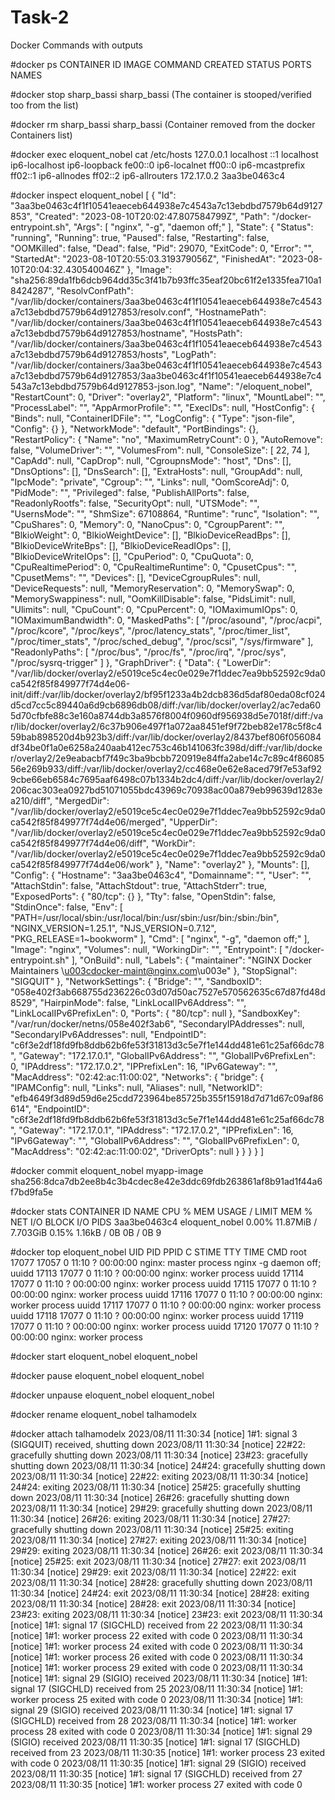 # Task-2
Docker Commands with outputs

#docker ps
CONTAINER ID   IMAGE     COMMAND   CREATED   STATUS    PORTS     NAMES 

#docker stop sharp_bassi
sharp_bassi  (The container is stooped/verified too from the list)

#docker rm sharp_bassi
sharp_bassi  (Container removed from the docker Containers list)

#docker exec eloquent_nobel cat /etc/hosts
127.0.0.1       localhost
::1     localhost ip6-localhost ip6-loopback
fe00::0 ip6-localnet
ff00::0 ip6-mcastprefix
ff02::1 ip6-allnodes
ff02::2 ip6-allrouters
172.17.0.2      3aa3be0463c4

#docker inspect eloquent_nobel
[
    {
        "Id": "3aa3be0463c4f1f10541eaeceb644938e7c4543a7c13ebdbd7579b64d9127853",
        "Created": "2023-08-10T20:02:47.807584799Z",
        "Path": "/docker-entrypoint.sh",
        "Args": [
            "nginx",
            "-g",
            "daemon off;"
        ],
        "State": {
            "Status": "running",
            "Running": true,
            "Paused": false,
            "Restarting": false,
            "OOMKilled": false,
            "Dead": false,
            "Pid": 29070,
            "ExitCode": 0,
            "Error": "",
            "StartedAt": "2023-08-10T20:55:03.319379056Z",
            "FinishedAt": "2023-08-10T20:04:32.430540046Z"
        },
        "Image": "sha256:89da1fb6dcb964dd35c3f41b7b93ffc35eaf20bc61f2e1335fea710a18424287",
        "ResolvConfPath": "/var/lib/docker/containers/3aa3be0463c4f1f10541eaeceb644938e7c4543a7c13ebdbd7579b64d9127853/resolv.conf",
        "HostnamePath": "/var/lib/docker/containers/3aa3be0463c4f1f10541eaeceb644938e7c4543a7c13ebdbd7579b64d9127853/hostname",
        "HostsPath": "/var/lib/docker/containers/3aa3be0463c4f1f10541eaeceb644938e7c4543a7c13ebdbd7579b64d9127853/hosts",
        "LogPath": "/var/lib/docker/containers/3aa3be0463c4f1f10541eaeceb644938e7c4543a7c13ebdbd7579b64d9127853/3aa3be0463c4f1f10541eaeceb644938e7c4543a7c13ebdbd7579b64d9127853-json.log",
        "Name": "/eloquent_nobel",
        "RestartCount": 0,
        "Driver": "overlay2",
        "Platform": "linux",
        "MountLabel": "",
        "ProcessLabel": "",
        "AppArmorProfile": "",
        "ExecIDs": null,
        "HostConfig": {
            "Binds": null,
            "ContainerIDFile": "",
            "LogConfig": {
                "Type": "json-file",
                "Config": {}
            },
            "NetworkMode": "default",
            "PortBindings": {},
            "RestartPolicy": {
                "Name": "no",
                "MaximumRetryCount": 0
            },
            "AutoRemove": false,
            "VolumeDriver": "",
            "VolumesFrom": null,
            "ConsoleSize": [
                22,
                74
            ],
            "CapAdd": null,
            "CapDrop": null,
            "CgroupnsMode": "host",
            "Dns": [],
            "DnsOptions": [],
            "DnsSearch": [],
            "ExtraHosts": null,
            "GroupAdd": null,
            "IpcMode": "private",
            "Cgroup": "",
            "Links": null,
            "OomScoreAdj": 0,
            "PidMode": "",
            "Privileged": false,
            "PublishAllPorts": false,
            "ReadonlyRootfs": false,
            "SecurityOpt": null,
            "UTSMode": "",
            "UsernsMode": "",
            "ShmSize": 67108864,
            "Runtime": "runc",
            "Isolation": "",
            "CpuShares": 0,
            "Memory": 0,
            "NanoCpus": 0,
            "CgroupParent": "",
            "BlkioWeight": 0,
            "BlkioWeightDevice": [],
            "BlkioDeviceReadBps": [],
            "BlkioDeviceWriteBps": [],
            "BlkioDeviceReadIOps": [],
            "BlkioDeviceWriteIOps": [],
            "CpuPeriod": 0,
            "CpuQuota": 0,
            "CpuRealtimePeriod": 0,
            "CpuRealtimeRuntime": 0,
            "CpusetCpus": "",
            "CpusetMems": "",
            "Devices": [],
            "DeviceCgroupRules": null,
            "DeviceRequests": null,
            "MemoryReservation": 0,
            "MemorySwap": 0,
            "MemorySwappiness": null,
            "OomKillDisable": false,
            "PidsLimit": null,
            "Ulimits": null,
            "CpuCount": 0,
            "CpuPercent": 0,
            "IOMaximumIOps": 0,
            "IOMaximumBandwidth": 0,
            "MaskedPaths": [
                "/proc/asound",
                "/proc/acpi",
                "/proc/kcore",
                "/proc/keys",
                "/proc/latency_stats",
                "/proc/timer_list",
                "/proc/timer_stats",
                "/proc/sched_debug",
                "/proc/scsi",
                "/sys/firmware"
            ],
            "ReadonlyPaths": [
                "/proc/bus",
                "/proc/fs",
                "/proc/irq",
                "/proc/sys",
                "/proc/sysrq-trigger"
            ]
        },
        "GraphDriver": {
            "Data": {
                "LowerDir": "/var/lib/docker/overlay2/e5019ce5c4ec0e029e7f1ddec7ea9bb52592c9da0ca542f85f849977f74d4e06-init/diff:/var/lib/docker/overlay2/bf95f1233a4b2dcb836d5daf80eda08cf024d5cd7cc5c89440a6d9cb6896db08/diff:/var/lib/docker/overlay2/ac7eda605d70cfbfe88c3e160a8744db3a8576f8004f0960df956938d5e7018f/diff:/var/lib/docker/overlay2/6c37b906e497f1a072aa8451ef9f72beb82e178c5f8c459bab898520d4b923b3/diff:/var/lib/docker/overlay2/8437bef806f056084df34be0f1a0e6258a240aab412ec753c46b141063fc398d/diff:/var/lib/docker/overlay2/2e9eabacbf7f49c3ba9bcbb720919e84ffa2abe14c7c89c4f8608556e269b933/diff:/var/lib/docker/overlay2/cc468e0e62e8aced79f7e53af929cbe66eb6584c7695aaf6498c07b1334b2dc4/diff:/var/lib/docker/overlay2/206cac303ea0927bd51071055bdc43969c70938ac00a879eb99639d1283ea210/diff",
                "MergedDir": "/var/lib/docker/overlay2/e5019ce5c4ec0e029e7f1ddec7ea9bb52592c9da0ca542f85f849977f74d4e06/merged",
                "UpperDir": "/var/lib/docker/overlay2/e5019ce5c4ec0e029e7f1ddec7ea9bb52592c9da0ca542f85f849977f74d4e06/diff",
                "WorkDir": "/var/lib/docker/overlay2/e5019ce5c4ec0e029e7f1ddec7ea9bb52592c9da0ca542f85f849977f74d4e06/work"
            },
            "Name": "overlay2"
        },
        "Mounts": [],
        "Config": {
            "Hostname": "3aa3be0463c4",
            "Domainname": "",
            "User": "",
            "AttachStdin": false,
            "AttachStdout": true,
            "AttachStderr": true,
            "ExposedPorts": {
                "80/tcp": {}
            },
            "Tty": false,
            "OpenStdin": false,
            "StdinOnce": false,
            "Env": [
                "PATH=/usr/local/sbin:/usr/local/bin:/usr/sbin:/usr/bin:/sbin:/bin",
                "NGINX_VERSION=1.25.1",
                "NJS_VERSION=0.7.12",
                "PKG_RELEASE=1~bookworm"
            ],
            "Cmd": [
                "nginx",
                "-g",
                "daemon off;"
            ],
            "Image": "nginx",
            "Volumes": null,
            "WorkingDir": "",
            "Entrypoint": [
                "/docker-entrypoint.sh"
            ],
            "OnBuild": null,
            "Labels": {
                "maintainer": "NGINX Docker Maintainers \u003cdocker-maint@nginx.com\u003e"
            },
            "StopSignal": "SIGQUIT"
        },
        "NetworkSettings": {
            "Bridge": "",
            "SandboxID": "058e402f3ab668755d236226c03d07d50ac7527e570562635c67d87fd48d8529",
            "HairpinMode": false,
            "LinkLocalIPv6Address": "",
            "LinkLocalIPv6PrefixLen": 0,
            "Ports": {
                "80/tcp": null
            },
            "SandboxKey": "/var/run/docker/netns/058e402f3ab6",
            "SecondaryIPAddresses": null,
            "SecondaryIPv6Addresses": null,
            "EndpointID": "c6f3e2df18fd9fb8ddb62b6fe53f31813d3c5e7f1e144dd481e61c25af66dc78",
            "Gateway": "172.17.0.1",
            "GlobalIPv6Address": "",
            "GlobalIPv6PrefixLen": 0,
            "IPAddress": "172.17.0.2",
            "IPPrefixLen": 16,
            "IPv6Gateway": "",
            "MacAddress": "02:42:ac:11:00:02",
            "Networks": {
                "bridge": {
                    "IPAMConfig": null,
                    "Links": null,
                    "Aliases": null,
                    "NetworkID": "efb4649f3d89d59d6e25cdd723964be85725b355f15918d7d71d67c09af86614",
                    "EndpointID": "c6f3e2df18fd9fb8ddb62b6fe53f31813d3c5e7f1e144dd481e61c25af66dc78",
                    "Gateway": "172.17.0.1",
                    "IPAddress": "172.17.0.2",
                    "IPPrefixLen": 16,
                    "IPv6Gateway": "",
                    "GlobalIPv6Address": "",
                    "GlobalIPv6PrefixLen": 0,
                    "MacAddress": "02:42:ac:11:00:02",
                    "DriverOpts": null
                }
            }
        }
    }
]

#docker commit eloquent_nobel myapp-image
sha256:8dca7db2ee8b4c3b4cdec8e42e3ddc69fdb263861af8b91ad1f44a6f7bd9fa5e


#docker stats
CONTAINER ID   NAME             CPU %     MEM USAGE / LIMIT     MEM %     NET I/O       BLOCK I/O   PIDS
3aa3be0463c4   eloquent_nobel   0.00%     11.87MiB / 7.703GiB   0.15%     1.16kB / 0B   0B / 0B     9

#docker top eloquent_nobel
UID                 PID                 PPID                C                   STIME               TTY                 TIME                CMD
root                17077               17057               0                   11:10               ?                   00:00:00            nginx: master process nginx -g daemon off;
uuidd               17113               17077               0                   11:10               ?                   00:00:00            nginx: worker process
uuidd               17114               17077               0                   11:10               ?                   00:00:00            nginx: worker process
uuidd               17115               17077               0                   11:10               ?                   00:00:00            nginx: worker process
uuidd               17116               17077               0                   11:10               ?                   00:00:00            nginx: worker process
uuidd               17117               17077               0                   11:10               ?                   00:00:00            nginx: worker process
uuidd               17118               17077               0                   11:10               ?                   00:00:00            nginx: worker process
uuidd               17119               17077               0                   11:10               ?                   00:00:00            nginx: worker process
uuidd               17120               17077               0                   11:10               ?                   00:00:00            nginx: worker process


#docker start eloquent_nobel
eloquent_nobel

#docker pause eloquent_nobel
eloquent_nobel

#docker unpause eloquent_nobel
eloquent_nobel

#docker rename  eloquent_nobel talhamodelx

#docker attach talhamodelx
2023/08/11 11:30:34 [notice] 1#1: signal 3 (SIGQUIT) received, shutting down
2023/08/11 11:30:34 [notice] 22#22: gracefully shutting down
2023/08/11 11:30:34 [notice] 23#23: gracefully shutting down
2023/08/11 11:30:34 [notice] 24#24: gracefully shutting down
2023/08/11 11:30:34 [notice] 22#22: exiting
2023/08/11 11:30:34 [notice] 24#24: exiting
2023/08/11 11:30:34 [notice] 25#25: gracefully shutting down
2023/08/11 11:30:34 [notice] 26#26: gracefully shutting down
2023/08/11 11:30:34 [notice] 29#29: gracefully shutting down
2023/08/11 11:30:34 [notice] 26#26: exiting
2023/08/11 11:30:34 [notice] 27#27: gracefully shutting down
2023/08/11 11:30:34 [notice] 25#25: exiting
2023/08/11 11:30:34 [notice] 27#27: exiting
2023/08/11 11:30:34 [notice] 29#29: exiting
2023/08/11 11:30:34 [notice] 26#26: exit
2023/08/11 11:30:34 [notice] 25#25: exit
2023/08/11 11:30:34 [notice] 27#27: exit
2023/08/11 11:30:34 [notice] 29#29: exit
2023/08/11 11:30:34 [notice] 22#22: exit
2023/08/11 11:30:34 [notice] 28#28: gracefully shutting down
2023/08/11 11:30:34 [notice] 24#24: exit
2023/08/11 11:30:34 [notice] 28#28: exiting
2023/08/11 11:30:34 [notice] 28#28: exit
2023/08/11 11:30:34 [notice] 23#23: exiting
2023/08/11 11:30:34 [notice] 23#23: exit
2023/08/11 11:30:34 [notice] 1#1: signal 17 (SIGCHLD) received from 22
2023/08/11 11:30:34 [notice] 1#1: worker process 22 exited with code 0
2023/08/11 11:30:34 [notice] 1#1: worker process 24 exited with code 0
2023/08/11 11:30:34 [notice] 1#1: worker process 26 exited with code 0
2023/08/11 11:30:34 [notice] 1#1: worker process 29 exited with code 0
2023/08/11 11:30:34 [notice] 1#1: signal 29 (SIGIO) received
2023/08/11 11:30:34 [notice] 1#1: signal 17 (SIGCHLD) received from 25
2023/08/11 11:30:34 [notice] 1#1: worker process 25 exited with code 0
2023/08/11 11:30:34 [notice] 1#1: signal 29 (SIGIO) received
2023/08/11 11:30:34 [notice] 1#1: signal 17 (SIGCHLD) received from 28
2023/08/11 11:30:34 [notice] 1#1: worker process 28 exited with code 0
2023/08/11 11:30:34 [notice] 1#1: signal 29 (SIGIO) received
2023/08/11 11:30:35 [notice] 1#1: signal 17 (SIGCHLD) received from 23
2023/08/11 11:30:35 [notice] 1#1: worker process 23 exited with code 0
2023/08/11 11:30:35 [notice] 1#1: signal 29 (SIGIO) received
2023/08/11 11:30:35 [notice] 1#1: signal 17 (SIGCHLD) received from 27
2023/08/11 11:30:35 [notice] 1#1: worker process 27 exited with code 0


